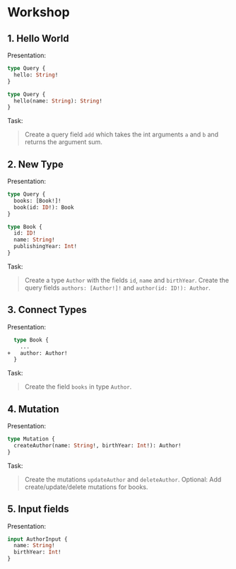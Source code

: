 # Workshop

## 1. Hello World

Presentation:

```graphql
type Query {
  hello: String!
}
```

```graphql
type Query {
  hello(name: String): String!
}
```

Task:

> Create a query field `add` which takes the int arguments `a` and `b` and returns the argument sum.

## 2. New Type

Presentation:

```graphql
type Query {
  books: [Book!]!
  book(id: ID!): Book
}

type Book {
  id: ID!
  name: String!
  publishingYear: Int!
}
```

Task:

> Create a type `Author` with the fields `id`, `name` and `birthYear`.
> Create the query fields `authors: [Author!]!` and `author(id: ID!): Author`.

## 3. Connect Types

Presentation:

```graphql
  type Book {
    ...
+   author: Author!
  }
```

Task:

> Create the field `books` in type `Author`.

## 4. Mutation

Presentation:

```graphql
type Mutation {
  createAuthor(name: String!, birthYear: Int!): Author!
}
```

Task:

> Create the mutations `updateAuthor` and `deleteAuthor`.
> Optional: Add create/update/delete mutations for books.

## 5. Input fields

Presentation:

```graphql
input AuthorInput {
  name: String!
  birthYear: Int!
}
```
